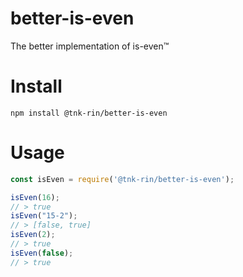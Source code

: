 # better-is-even
The better implementation of is-even™

# Install
`npm install @tnk-rin/better-is-even`

# Usage
```js
const isEven = require('@tnk-rin/better-is-even');

isEven(16);
// > true
isEven("15-2");
// > [false, true]
isEven(2);
// > true
isEven(false);
// > true
```
